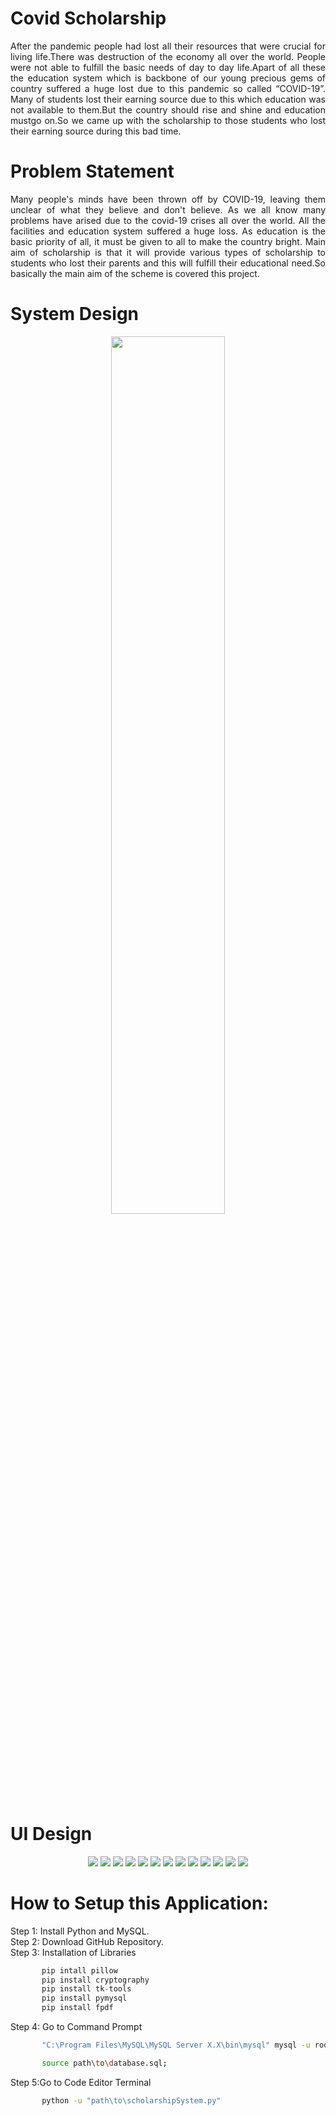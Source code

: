 # Covid Scholarship
<div align="justify">
After the pandemic people had lost all their resources that were crucial for living life.There was destruction of the economy all over the world. 
People were not able to fulfill the basic needs of day to day life.Apart of all these the education system which is backbone of our young precious
gems of country suffered a huge lost due to this pandemic so called “COVID-19”. Many of students lost their earning source due to this which education
was not available to them.But the country should rise and shine and education mustgo on.So we came up with the scholarship to those students who lost
their earning source during this bad time.</div>

# Problem Statement
<div align="justify">
Many people's minds have been thrown off by COVID-19, leaving them unclear of
what they believe and don't believe. As we all know many problems have arised due
to the covid-19 crises all over the world. All the facilities and education system
suffered a huge loss. As education is the basic priority of all, it must be given to all
to make the country bright. Main aim of scholarship is that it will provide various
types of scholarship to students who lost their parents and this will fulfill their
educational need.So basically the main aim of the scheme is covered this project.
</div>

# System Design
<p align="center">
 <img src="https://github.com/user-attachments/assets/9efd1025-6a92-4ef7-8143-35a7daf86e15" width="60%">
</p>

# UI Design
<p align="center">
<img src="https://github.com/user-attachments/assets/c61b5dbe-d7a0-4ad3-ab6a-d8fcbb89f561">
<img src="https://github.com/user-attachments/assets/5f224e35-e56a-45db-9a32-6c6d86f52a81">
<img src="https://github.com/user-attachments/assets/129e2c24-42f9-4899-9309-c205b8fc4633">
<img src="https://github.com/user-attachments/assets/e5805788-bb58-46f3-a553-cc8c53e51690">
<img src="https://github.com/user-attachments/assets/b78a0092-ed88-4574-bbac-e8b3447e3ef9">
<img src="https://github.com/user-attachments/assets/57ffa2c6-cf6b-420b-8d31-54f8f5132117">
<img src="https://github.com/user-attachments/assets/e4e66ab9-fbca-4464-be46-7b59a127f9a3">
<img src="https://github.com/user-attachments/assets/14508d68-85fc-44d0-958c-a12d5d3207d9">
<img src="https://github.com/user-attachments/assets/4b1fc6a9-d2c8-46b5-b7fa-e685e5c6cb38">
<img src="https://github.com/user-attachments/assets/0c1e3eaf-b3fb-43f3-b937-61a85e7e4226">
<img src="https://github.com/user-attachments/assets/9f8a5385-e850-47a3-a387-4119b17ecd88">
<img src="https://github.com/user-attachments/assets/efb40e29-c068-450e-91b3-79f32c8a4945">
<img src="https://github.com/user-attachments/assets/c57edde9-8fff-400c-8629-fa2deb1948a3">
</p>

# How to Setup this Application:
Step 1: Install Python and MySQL.<br>
Step 2: Download GitHub Repository.<br>
Step 3: Installation of Libraries
```python
       pip intall pillow
       pip install cryptography
       pip install tk-tools
       pip install pymysql
       pip install fpdf
```
Step 4: Go to Command Prompt
```bash
       "C:\Program Files\MySQL\MySQL Server X.X\bin\mysql" mysql -u root -p
```
```bash
       source path\to\database.sql;
```
Step 5:Go to Code Editor Terminal
```bash
       python -u "path\to\scholarshipSystem.py"
```


       
